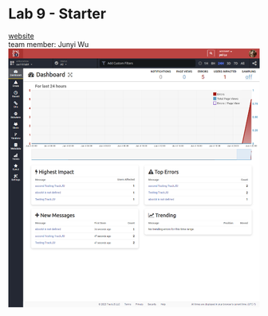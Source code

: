 # Lab 9 - Starter
[website](https://pei-lu.github.io/Lab9_Starter/)  
team member: Junyi Wu  
![screen shot](https://github.com/pei-lu/Lab9_Starter/blob/main/ScreenShot.png)
